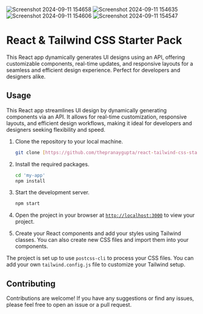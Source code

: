 ![Screenshot 2024-09-11 154658](https://github.com/user-attachments/assets/0bd41887-4c48-457f-b642-85a7834b08a8)
![Screenshot 2024-09-11 154635](https://github.com/user-attachments/assets/d78ef17c-3ad2-4425-8d07-8e693ce8aaf0)
![Screenshot 2024-09-11 154606](https://github.com/user-attachments/assets/f7c02fbe-3a99-4b17-8079-43601dc281a0)
![Screenshot 2024-09-11 154547](https://github.com/user-attachments/assets/235a418a-701f-4540-847d-f554dc901d7e)
# React & Tailwind CSS Starter Pack

This React app dynamically generates UI designs using an API, offering customizable components, real-time updates, and responsive layouts for a seamless and efficient design experience. Perfect for developers and designers alike.
## Usage

This React app streamlines UI design by dynamically generating components via an API. It allows for real-time customization, responsive layouts, and efficient design workflows, making it ideal for developers and designers seeking flexibility and speed.

1. Clone the repository to your local machine.
    ```sh
    git clone [https://github.com/thepranaygupta/react-tailwind-css-starter-pack.git](https://github.com/VaibhavBajpaij/Api_implimentaion_ReactApp_course/tree/master
    ```

1. Install the required packages.
    ```sh
    cd 'my-app'
    npm install
    ```

1. Start the development server.
    ```sh
    npm start
    ```
1. Open the project in your browser at [`http://localhost:3000`](http://localhost:3000) to view your project.
1. Create your React components and add your styles using Tailwind classes. You can also create new CSS files and import them into your components.

The project is set up to use `postcss-cli` to process your CSS files. You can add your own `tailwind.config.js` file to customize your Tailwind setup.

## Contributing

Contributions are welcome! If you have any suggestions or find any issues, please feel free to open an issue or a pull request.
